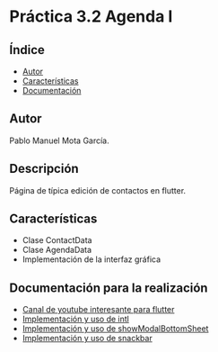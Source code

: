# Práctica 3.2 Agenda I
## Índice
- [Autor](#autor)
- [Características](#características)
- [Documentación](#documentación-para-la-realización)
## Autor
Pablo Manuel Mota García.
## Descripción
Página de típica edición de contactos en flutter.
## Características
- Clase ContactData
- Clase AgendaData
- Implementación de la interfaz gráfica
## Documentación para la realización
- [Canal de youtube interesante para flutter](https://www.youtube.com/@FlutterMapp)
- [Implementación y uso de intl](https://pub.dev/packages/intl)
- [Implementación y uso de showModalBottomSheet](https://api.flutter.dev/flutter/material/showModalBottomSheet.html)
- [Implementación y uso de snackbar](https://docs.flutter.dev/cookbook/design/snackbars)
